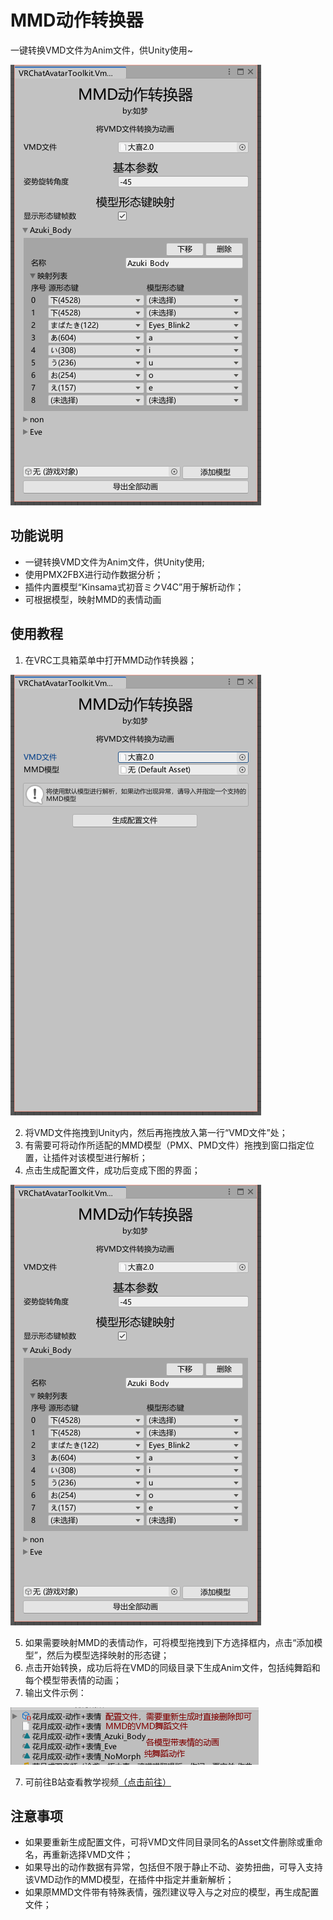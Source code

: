 # MMD动作转换器

一键转换VMD文件为Anim文件，供Unity使用~

![Vmd2Anim](0.png)

## 功能说明

- 一键转换VMD文件为Anim文件，供Unity使用;
- 使用PMX2FBX进行动作数据分析；
- 插件内置模型“Kinsama式初音ミクV4C”用于解析动作；
- 可根据模型，映射MMD的表情动画

## 使用教程

1. 在VRC工具箱菜单中打开MMD动作转换器；

![MMD动作转换](1.png)

2. 将VMD文件拖拽到Unity内，然后再拖拽放入第一行“VMD文件”处；
3. 有需要可将动作所适配的MMD模型（PMX、PMD文件）拖拽到窗口指定位置，让插件对该模型进行解析；
4. 点击生成配置文件，成功后变成下图的界面；

![MMD动作转换](0.png)

5. 如果需要映射MMD的表情动作，可将模型拖拽到下方选择框内，点击“添加模型”，然后为模型选择映射的形态键；
6. 点击开始转换，成功后将在VMD的同级目录下生成Anim文件，包括纯舞蹈和每个模型带表情的动画；
8. 输出文件示例：

![输出文件说明](2.png)

7. 可前往B站查看教学视频[（点击前往）](https://space.bilibili.com/2562878)
   
## 注意事项

- 如果要重新生成配置文件，可将VMD文件同目录同名的Asset文件删除或重命名，再重新选择VMD文件；
- 如果导出的动作数据有异常，包括但不限于静止不动、姿势扭曲，可导入支持该VMD动作的MMD模型，在插件中指定并重新解析；
- 如果原MMD文件带有特殊表情，强烈建议导入与之对应的模型，再生成配置文件；
